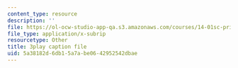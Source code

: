 ```yaml
---
content_type: resource
description: ''
file: https://ol-ocw-studio-app-qa.s3.amazonaws.com/courses/14-01sc-principles-of-microeconomics-fall-2011/5a38182d6db15a7abe0642952542dbae_1dL8mTyyjRM.vtt
file_type: application/x-subrip
resourcetype: Other
title: 3play caption file
uid: 5a38182d-6db1-5a7a-be06-42952542dbae
---
```

